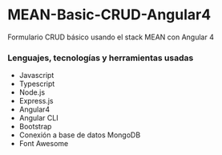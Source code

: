 # MEAN-Basic-CRUD-Angular4
Formulario CRUD básico usando el stack MEAN con Angular 4

### Lenguajes, tecnologías y herramientas usadas

- Javascript
- Typescript
- Node.js
- Express.js
- Angular4 
- Angular CLI
- Bootstrap
- Conexión a base de datos MongoDB
- Font Awesome